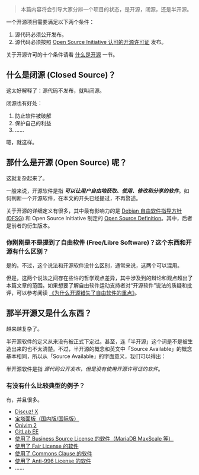 > 本篇内容将会引导大家分辨一个项目的状态，是开源，闭源，还是半开源。

一个开源项目需要满足以下两个条件：

1. 源代码必须公开发布。
2. 源代码必须按照 [Open Source Initiative 认可的开源许可证](https://opensource.org/licenses) 发布。

关于开源许可的十个条件请看 [什么是开源](./什么是开源.md/#开源软件) 一节。


## 什么是闭源 (Closed Source)？

这太好解释了：源代码不发布，就叫闭源。

闭源也有好处：
1. 防止软件被破解
2. 保护自己的利益
3. ......

嗯，就这样。

## 那什么是开源 (Open Source) 呢？

这就复杂起来了。

一般来说，开源软件是指 ***可以让用户自由地获取、使用、修改和分享的软件***。如何判断一个开源软件，在本文的开头已经提过，不再赘述。

关于开源的详细定义有很多，其中最有影响力的是 [Debian 自由软件指导方针 (DFSG)](https://www.debian.org/social_contract#guidelines) 和 Open Source Initiative 制定的 [Open Source Definition](https://opensource.org/osd)。其中，后者是前者的衍生版本。

### 你刚刚是不是提到了自由软件 (Free/Libre Software)？这个东西和开源有什么区别？

是的。不过，这个说法和开源软件没什么区别，通常来说，这两个可以混用。

但是，这两个说法之间存在些许的哲学观点差异，其中涉及到的辩论和观点超出了本篇文章的范围。如果想要了解自由软件运动支持者对“开源软件”说法的质疑和批评，可以参考阅读 [《为什么开源错失了自由软件的重点》](https://www.gnu.org/philosophy/open-source-misses-the-point.html)。

## 那半开源又是什么东西？

越来越复杂了。

半开源软件的定义从来没有被正式下定过。甚至，连「半开源」这个词是不是被生造出来的也不太清楚。不过，半开源的概念和英文中「Source Available」的概念基本相同，所以从「Source Available」的字面意义，我们可以得出：

半开源软件是指 *源代码公开发布，但是没有使用开源许可证的软件*。

### 有没有什么比较典型的例子？

有，并且很多。

- [Discuz! X](https://gitee.com/ComsenzDiscuz/DiscuzX)
- [宝塔面板（国内版/国际版）](https://www.bt.cn/kyxy.html)
- [Onivim 2](https://github.com/onivim/oni2/blob/master/Outrun-Labs-EULA-v1.1.md)
- [GitLab EE](https://gitlab.com/gitlab-org/gitlab/-/blob/master/ee/LICENSE)
- [使用了 Business Source License 的软件（MariaDB MaxScale 等）](https://mariadb.com/bsl11/)
- [使用了 Fair License 的软件](https://fair.io/)
- [使用了 Commons Clause 的软件](https://commonsclause.com/)
- [使用了 Anti-996 License 的软件](https://github.com/996icu/996.ICU/blob/master/LICENSE_CN)
- ……

